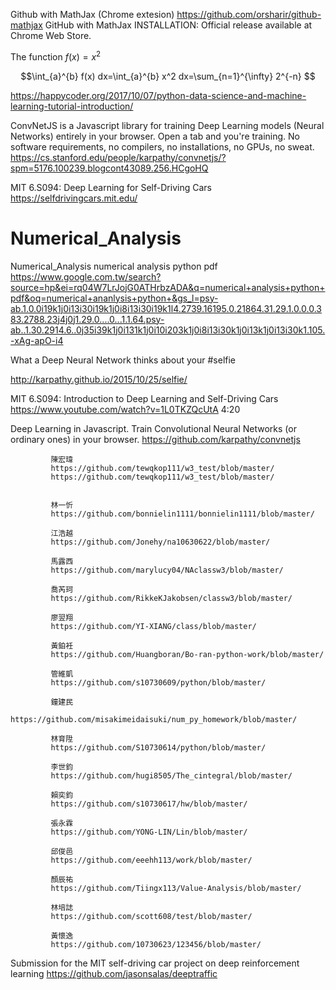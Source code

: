 Github with MathJax (Chrome extesion) https://github.com/orsharir/github-mathjax GitHub with MathJax
INSTALLATION:
Official release available at Chrome Web Store.

The function $f(x)=x^2$ 

$$\int_{a}^{b} f(x) dx=\int_{a}^{b} x^2 dx=\sum_{n=1}^{\infty} 2^{-n}  $$


https://happycoder.org/2017/10/07/python-data-science-and-machine-learning-tutorial-introduction/


ConvNetJS is a Javascript library for training Deep Learning models (Neural Networks) entirely in your browser. Open a tab and you're training. No software requirements, no compilers, no installations, no GPUs, no sweat.
https://cs.stanford.edu/people/karpathy/convnetjs/?spm=5176.100239.blogcont43089.256.HCgoHQ

MIT 6.S094: Deep Learning for Self-Driving Cars
https://selfdrivingcars.mit.edu/

# Numerical_Analysis
Numerical_Analysis
numerical analysis python pdf
https://www.google.com.tw/search?source=hp&ei=rq04W7LrJojG0ATHrbzADA&q=numerical+analysis+python+pdf&oq=numerical+ananlysis+python+&gs_l=psy-ab.1.0.0i19k1j0i13i30i19k1j0i8i13i30i19k1l4.2739.16195.0.21864.31.29.1.0.0.0.383.2788.23j4j0j1.29.0....0...1.1.64.psy-ab..1.30.2914.6..0j35i39k1j0i131k1j0i10i203k1j0i8i13i30k1j0i13k1j0i13i30k1.105.-xAg-apO-i4

What a Deep Neural Network thinks about your #selfie

http://karpathy.github.io/2015/10/25/selfie/


MIT 6.S094: Introduction to Deep Learning and Self-Driving Cars
https://www.youtube.com/watch?v=1L0TKZQcUtA   4:20

Deep Learning in Javascript. Train Convolutional Neural Networks (or ordinary ones) in your browser.
https://github.com/karpathy/convnetjs

             陳宏瑋   
             https://github.com/tewqkop111/w3_test/blob/master/
             https://github.com/tewqkop111/w3_test/blob/master/
             
             
             林一忻   
             https://github.com/bonnielin1111/bonnielin1111/blob/master/
             
             江浩越   
             https://github.com/Jonehy/na10630622/blob/master/
             
             馬露西  
             https://github.com/marylucy04/NAclassw3/blob/master/
             
             喬芮珂   
             https://github.com/RikkeKJakobsen/classw3/blob/master/
             
             廖翌翔   
             https://github.com/YI-XIANG/class/blob/master/
             
             黃鉑衽   
             https://github.com/Huangboran/Bo-ran-python-work/blob/master/
             
             管維凱  
             https://github.com/s10730609/python/blob/master/
             
             鐘建民  
             https://github.com/misakimeidaisuki/num_py_homework/blob/master/
             
             林育陞  
             https://github.com/S10730614/python/blob/master/
             
             李世鈞 
             https://github.com/hugi8505/The_cintegral/blob/master/
             
             賴奕鈞 
             https://github.com/s10730617/hw/blob/master/
             
             張永霖 
             https://github.com/YONG-LIN/Lin/blob/master/
             
             邱俊邑 
             https://github.com/eeehh113/work/blob/master/
             
             顏辰祐 
             https://github.com/Tiingx113/Value-Analysis/blob/master/
                          
             林培誌 
             https://github.com/scott608/test/blob/master/
             
             黃懷逸 
             https://github.com/10730623/123456/blob/master/

             
Submission for the MIT self-driving car project on deep reinforcement learning
https://github.com/jasonsalas/deeptraffic

